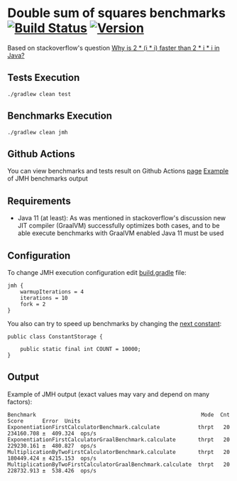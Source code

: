 # Double sum of squares benchmarks [![Build Status](https://travis-ci.com/igabaydulin/double-sum-of-squares-jmh.svg?branch=master)](https://travis-ci.com/igabaydulin/double-sum-of-squares-jmh) [![Version](https://img.shields.io/badge/version-0.1-color.svg)](https://github.com/igabaydulin/double-sum-of-squares-jmh/releases/tag/0.1)
Based on stackoverflow's question [Why is 2 * (i * i) faster than 2 * i * i in Java?](https://stackoverflow.com/questions/53452713/why-is-2-i-i-faster-than-2-i-i-in-java)

## Tests Execution
```
./gradlew clean test
```

## Benchmarks Execution
```
./gradlew clean jmh
```

## Github Actions
You can view benchmarks and tests result on Github Actions [page](https://github.com/igabaydulin/double-sum-of-squares-jmh/actions)
 [Example](https://github.com/igabaydulin/double-sum-of-squares-jmh/runs/52401832) of JMH benchmarks output

## Requirements
- Java 11 (at least): As was mentioned in stackoverflow's discussion new JIT compiler (GraalVM) successfully optimizes
both cases, and to be able execute benchmarks with GraalVM enabled Java 11 must be used

## Configuration
To change JMH execution configuration edit [build.gradle](https://github.com/igabaydulin/double-sum-of-squares-jmh/blob/master/build.gradle#L33) file:
```
jmh {
    warmupIterations = 4
    iterations = 10
    fork = 2
}
```

You also can try to speed up benchmarks by changing the [next constant](https://github.com/igabaydulin/double-sum-of-squares-jmh/blob/master/src/jmh/java/com/github/igabaydulin/jmh/samples/math/utils/ConstantStorage.java):
```
public class ConstantStorage {

    public static final int COUNT = 10000;
}
```

## Output
Example of JMH output (exact values may vary and depend on many factors):
```
Benchmark                                                    Mode  Cnt       Score      Error  Units
ExponentiationFirstCalculatorBenchmark.calculate            thrpt   20  234160.708 ±  409.324  ops/s
ExponentiationFirstCalculatorGraalBenchmark.calculate       thrpt   20  229230.161 ±  480.827  ops/s
MultiplicationByTwoFirstCalculatorBenchmark.calculate       thrpt   20  180449.424 ± 4215.153  ops/s
MultiplicationByTwoFirstCalculatorGraalBenchmark.calculate  thrpt   20  228732.913 ±  538.426  ops/s
```
